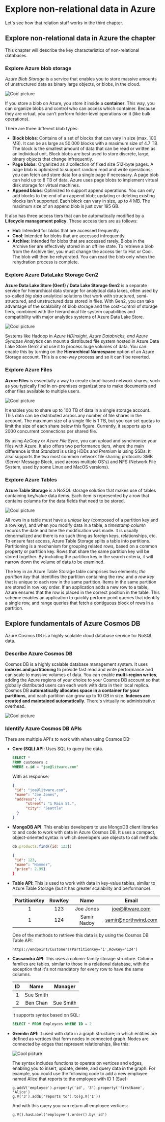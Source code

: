 # Explore non-relational data in Azure

Let's see how that relation stuff works in the third chapter.

## Explore non-relational data in Azure the chapter

This chapter will describe the key characteristics of non-relational databases.

### Explore Azure blob storage

*Azure Blob Storage* is a service that enables you to store massive amounts of unstructured data as binary large objects, or blobs, in the cloud.

![Cool picture](Pictures/azure-blob-storage.png)

If you store a blob on Azure, you store it inside a **container**. This way, you can organize blobs and control who can access which container. Because they are virtual, you can't perform folder-level operations on it (like bulk operations).

There are three different blob types:

- **Block blobs**: Contains of a set of blocks that can vary in size (max. 100 MB). It can be as large as 50.000 blocks with a maximum size of 4.7 TB. The block is the smallest amount of data that can be read or written as an individual unit. Block blobs are best used to store discrete, large, binary objects that change infrequently.
- **Page blobs**: Organized as a collection of fixed size 512-byte pages. A page blob is optimized to support random read and write operations; you can fetch and store data for a single page if necessary. A page blob can hold up to 8 TB of data. Azure uses page blobs to implement virtual disk storage for virtual machines.
- **Append blobs**: Optimized to support append operations. You can only add blocks to the end of an append blob; updating or deleting existing blocks isn't supported. Each block can vary in size, up to 4 MB. The maximum size of an append blob is just over 195 GB.

It also has three access tiers that can be automatically modified by a **Lifecycle management policy**. These access tiers are as follows:

- **Hot**: Intended for blobs that are accessed frequently.
- **Cool**: Intended for blobs that are accessed infrequently.
- **Archive**: Intended for blobs that are accessed rarely. Blobs in the Archive tier are effectively stored in an offline state. To retrieve a blob from the Archive tier, you must change the access tier to Hot or Cool. The blob will then be rehydrated. You can read the blob only when the rehydration process is complete.

### Explore Azure DataLake Storage Gen2

**Azure Data Lake Store (Gen1) / Data Lake Storage Gen2** is a separate service for hierarchical data storage for analytical data lakes, often used by so-called *big data* analytical solutions that work with structured, semi-structured, and unstructured data stored in files. With Gen2, you can take advantage of the scalability of blob storage and the cost-control of storage tiers, combined with the hierarchical file system capabilities and compatibility with major analytics systems of Azure Data Lake Store.

![Cool picture](Pictures/azure-data-lake.png)

Systems like Hadoop in *Azure HDInsight, Azure Databricks, and Azure Synapse Analytics* can mount a distributed file system hosted in Azure Data Lake Store Gen2 and use it to process huge volumes of data. You can enable this by turning on the **Hierarchical Namespace** option of an Azure Storage account. This is a one-way process and so it can't be reverted.

### Explore Azure Files

**Azure Files** is essentially a way to create cloud-based network shares, such as you typically find in on-premises organizations to make documents and other files available to multiple users.

![Cool picture](Pictures/azure-files.png)

It enables you to share up to 100 TB of data in a single storage account. This data can be distributed across any number of file shares in the account. The maximum size of a single file is 1 TB, but you can set quotas to limit the size of each share below this figure. Currently, it supports up to 2000 concurrent connections per shared file. 

By using *AzCopy* or *Azure File Sync*, you can upload and synchronize your files with Azure. It also offers two performance tiers, where the main difference is that *Standard* is using HDDs and *Premium* is using SSDs. It also supports the two most common network file sharing protocols: SMB (Server Message Block, used across multiple OS's) and NFS (Network File System, used by some Linux and MacOS versions).

### Explore Azure Tables

**Azure Table Storage** is a NoSQL storage solution that makes use of tables containing key/value data items. Each item is represented by a row that contains columns for the data fields that need to be stored.

![Cool picture](Pictures/azure-tables.png)

All rows in a table must have a *unique key* (composed of a partition key and a row key), and when you modify data in a table, a *timestamp column* records the date and time the modification was made. It is usually denormalized and there is no such thing as foreign keys, relationships, etc. To ensure fast access, Azure Table Storage splits a table into partitions. Partitioning is a mechanism for grouping related rows, based on a common property or partition key. Rows that share the same partition key will be stored together. By including the partition key in the search criteria, it will narrow down the volume of data to be examined.

The key in an Azure Table Storage table comprises two elements; *the partition key* that identifies the partition containing the row, and *a row key* that is unique to each row in the same partition. Items in the same partition are stored in row key order. If an application adds a new row to a table, Azure ensures that the row is placed in the correct position in the table. This scheme enables an application to quickly perform point queries that identify a single row, and range queries that fetch a contiguous block of rows in a partition.

## Explore fundamentals of Azure Cosmos DB

Azure Cosmos DB is a highly scalable cloud database service for NoSQL data.

### Describe Azure Cosmos DB

Cosmos DB is a highly scalable database management system. It uses **indexes and partitioning** to provide fast read and write performance and can scale to massive volumes of data. You can enable **multi-region writes**, adding the Azure regions of your choice to your Cosmos DB account so that globally distributed users can each work with data in their local replica. Cosmos DB **automatically allocates space in a container for your partitions**, and each partition can grow up to 10 GB in size. **Indexes are created and maintained automatically**. There's virtually no administrative overhead.

![Cool picture](Pictures/azure-cosmos-db.png)

### Identify Azure Cosmos DB APIs

There are multiple API's to work with when using Cosmos DB:

- **Core (SQL) API**: Uses SQL to query the data.

  ```SQL
  SELECT *
  FROM customers c
  WHERE c.id = "joe@litware.com"
  ```

  With as response:

  ```JSON
  {
   "id": "joe@litware.com",
   "name": "Joe Jones",
   "address": {
        "street": "1 Main St.",
        "city": "Seattle"
    }
  }
  ```

- **MongoDB API**: This enables developers to use MongoDB client libraries to and code to work with data in Azure Cosmos DB. It uses a compact, object-oriented syntax in which developers use objects to call methods:

  ```JavaScript
  db.products.find({id: 123})
  ```

  ```JSON
  {
   "id": 123,
   "name": "Hammer",
   "price": 2.99}
  }
  ```

- **Table API**: This is used to work with data in key-value tables, similar to Azure Table Storage (but it has greater scalability and performance).

  | PartitionKey | RowKey |     Name    |        Email        |
  |:------------:|:------:|:-----------:|:-------------------:|
  | 1            | 123    | Joe Jones   | joe@litware.com     |
  | 1            | 124    | Samir Nadoy | samir@northwind.com |
  
  One of the methods to retrieve this data is by using the Cosmos DB Table API:

  ```Text
  https://endpoint/Customers(PartitionKey='1',RowKey='124')
  ```

- **Cassandra API**: This uses a column-family storage structure. Column families are tables, similar to those in a relational database, with the exception that it's not mandatory for every row to have the same columns.

  | ID |    Name   |  Manager  |
  |:--:|:---------:|:---------:|
  | 1  | Sue Smith |           |
  | 2  | Ben Chan  | Sue Smith |

  It supports syntax based on SQL:

  ```SQL
  SELECT * FROM Employees WHERE ID = 2
  ```

- **Gremlin API**: It used with data in a graph structure; in which entities are defined as vertices that form nodes in connected graph. Nodes are connected by edges that represent relationships, like this:

  ![Cool picture](Pictures/graph.png)

  The syntax includes functions to operate on vertices and edges, enabling you to insert, update, delete, and query data in the graph. For example, you could use the following code to add a new employee named Alice that reports to the employee with ID 1 (Sue):

  ```Text
  g.addV('employee').property('id', '3').property('firstName', 'Alice')
  g.V('3').addE('reports to').to(g.V('1'))
  ```

  And with this query you can return all employee vertices:

  ```Text
  g.V().hasLabel('employee').order().by('id')
  ```
